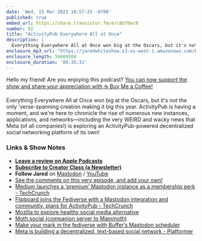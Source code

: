 ```yaml
---
date: 'Wed, 15 Mar 2023 10:57:25 -0700'
published: true
embed_url: https://share.transistor.fm/e/c8b7bec9
number: 92
title: "ActivityPub Everywhere All at Once"
description: |
  Everything Everywhere All at Once won big at the Oscars, but it's not the only ’verse-spanning creation making it big this year. ActivityPub is having a moment, and we're here to chronicle the rise of numerous new instances, applications, and networks—including the very WEIRD and wacky news that Meta (of all companies!) is exploring an ActivityPub-powered decentralized social networking platform of its own!
enclosure_mp3_url: "https://jaredwhiteshow.s3-us-west-1.amazonaws.com/Episode%2092%20-%20ActivityPub%20Everywhere%20All%20at%20Once.mp3"
enclosure_length: 34609504
enclosure_duration: '00:35:31'
---
```


Hello my friend! Are you enjoying this podcast? [You can now support the show and share your appreciation with ☕️ Buy Me a Coffee!](https://buymeacoffee.com/jaredwhite)

Everything Everywhere All at Once won big at the Oscars, but it's not the only ’verse-spanning creation making it big this year. ActivityPub is having a moment, and we're here to chronicle the rise of numerous new instances, applications, and networks—including the very WEIRD and wacky news that Meta (of all companies!) is exploring an ActivityPub-powered decentralized social networking platform of its own!

### Links & Show Notes

* **[Leave a review on Apple Podcasts](https://podcasts.apple.com/us/podcast/fresh-fusion/id1387528457)**
* **[Subscribe to Creator Class (a Newsletter)](https://jaredwhite.com/creator-class)**
* **Follow Jared** on [Mastodon](https://indieweb.social/@jaredwhite) / [YouTube](https://www.youtube.com/@jaredcwhite)
* [See the comments on this very episode, and add your own!](https://jaredwhite.com/podcast/92)
* [Medium launches a ‘premium’ Mastodon instance as a membership perk - TechCrunch](https://techcrunch.com/2023/03/06/medium-launches-a-premium-mastodon-instance-as-a-membership-perk/)
* [Flipboard joins the Fediverse with a Mastodon integration and community, plans for ActivityPub - TechCrunch](https://techcrunch.com/2023/02/28/flipboard-joins-the-fediverse-with-a-mastodon-integration-and-community-plans-for-activitypub/)
* [Mozilla to explore healthy social media alternative](https://blog.mozilla.org/en/mozilla/mozilla-launch-fediverse-instance-social-media-alternative/)
* [Moth.social (companion server to Mammoth)](https://moth.social/about)
* [Make your mark in the fediverse with Buffer’s Mastodon scheduler](https://buffer.com/mastodon)
* [Meta is building a decentralized, text-based social network - Platformer](https://www.platformer.news/p/meta-is-building-a-decentralized)